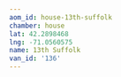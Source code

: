 ```yaml
---
aom_id: house-13th-suffolk
chamber: house
lat: 42.2898468
lng: -71.0560575
name: 13th Suffolk
van_id: '136'
---
```

